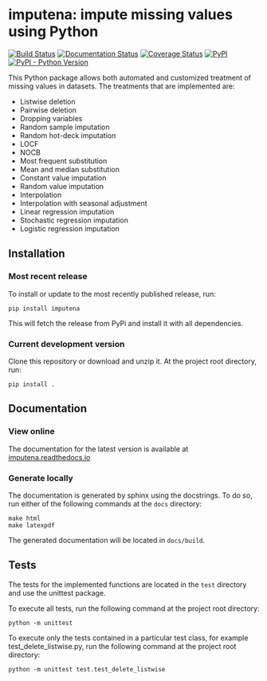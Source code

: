 # imputena: impute missing values using Python

[![Build Status](https://travis-ci.com/macarro/imputena.svg?branch=master)](https://travis-ci.com/macarro/imputena)
[![Documentation Status](https://readthedocs.org/projects/imputena/badge/?version=latest)](https://imputena.readthedocs.io/en/latest/?badge=latest)
[![Coverage Status](https://coveralls.io/repos/github/macarro/imputena/badge.svg?branch=master)](https://coveralls.io/github/macarro/imputena?branch=master)
[![PyPI](https://img.shields.io/pypi/v/imputena)](https://pypi.org/project/imputena)
[![PyPI - Python Version](https://img.shields.io/pypi/pyversions/imputena)](https://pypi.org/project/imputena)

This Python package allows both automated and customized treatment of missing
values in datasets. The treatments that are implemented are:

* Listwise deletion
* Pairwise deletion
* Dropping variables
* Random sample imputation
* Random hot-deck imputation
* LOCF
* NOCB
* Most frequent substitution
* Mean and median substitution
* Constant value imputation
* Random value imputation
* Interpolation
* Interpolation with seasonal adjustment
* Linear regression imputation
* Stochastic regression imputation
* Logistic regression imputation

## Installation

### Most recent release

To install or update to the most recently published release, run:

```ShellSession
pip install imputena
```

This will fetch the release from PyPi and install it with all dependencies.

### Current development version

Clone this repository or download and unzip it. At the project root directory,
run:

```ShellSession
pip install .
```

## Documentation

### View online

The documentation for the latest version is available at [imputena.readthedocs.io](https://imputena.readthedocs.io/en/latest)

### Generate locally

The documentation is generated by sphinx using the docstrings. To do so, run
either of the following commands at the `docs` directory:

```ShellSession
make html
make latexpdf
```

The generated documentation will be located in `docs/build`.

## Tests

The tests for the implemented functions are located in the `test` directory and
use the unittest package.

To execute all tests, run the following command at the project root directory:

```ShellSession
python -m unittest
```

To execute only the tests contained in a particular test class, for example
test_delete_listwise.py, run the following command at the project root
directory:

```ShellSession
python -m unittest test.test_delete_listwise
```